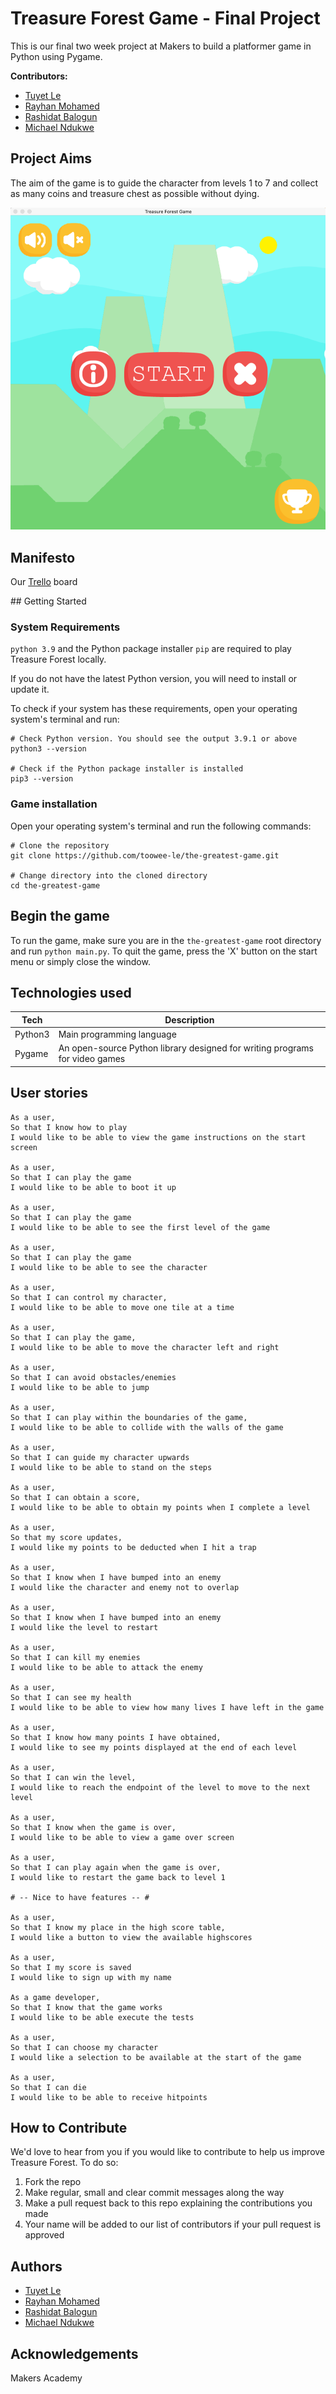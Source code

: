 # Treasure Forest Game - Final Project
This is our final two week project at Makers to build a platformer game in Python using Pygame.

**Contributors:**
* [Tuyet Le](https://github.com/toowee-le)
* [Rayhan Mohamed](https://github.com/Blank-21)
* [Rashidat Balogun](https://github.com/RB301)
* [Michael Ndukwe](https://github.com/lbhMichael)


## Project Aims
The aim of the game is to guide the character from levels 1 to 7 and collect as many coins and treasure chest as possible without dying.

![Treasure Forest Game](img/start_menu.png)

## Manifesto

Our [Trello](https://trello.com/b/ys58hpfi/treasure-forest) board


## Getting Started
### System Requirements

`python 3.9` and the Python package installer `pip` are required to play Treasure Forest locally.

If you do not have the latest Python version, you will need to install or update it.

To check if your system has these requirements, open your operating system's terminal and run:

```
# Check Python version. You should see the output 3.9.1 or above
python3 --version

# Check if the Python package installer is installed
pip3 --version
```

### Game installation

Open your operating system's terminal and run the following commands:

```
# Clone the repository
git clone https://github.com/toowee-le/the-greatest-game.git

# Change directory into the cloned directory
cd the-greatest-game
```

## Begin the game

To run the game, make sure you are in the `the-greatest-game` root directory and run `python main.py`. To quit the game, press the 'X' button on the start menu or simply close the window.


## Technologies used

| Tech    | Description                                                                 |
|---------|-----------------------------------------------------------------------------|
| Python3 | Main programming language                                                   |
| Pygame  | An open-source Python library designed for writing programs for video games |


## User stories
```
As a user,
So that I know how to play
I would like to be able to view the game instructions on the start screen

As a user,
So that I can play the game
I would like to be able to boot it up

As a user,
So that I can play the game
I would like to be able to see the first level of the game

As a user, 
So that I can play the game
I would like to be able to see the character

As a user,
So that I can control my character, 
I would like to be able to move one tile at a time

As a user, 
So that I can play the game,
I would like to be able to move the character left and right

As a user,
So that I can avoid obstacles/enemies
I would like to be able to jump

As a user,
So that I can play within the boundaries of the game,
I would like to be able to collide with the walls of the game

As a user,
So that I can guide my character upwards
I would like to be able to stand on the steps

As a user, 
So that I can obtain a score,
I would like to be able to obtain my points when I complete a level

As a user, 
So that my score updates,
I would like my points to be deducted when I hit a trap

As a user,
So that I know when I have bumped into an enemy
I would like the character and enemy not to overlap

As a user,
So that I know when I have bumped into an enemy
I would like the level to restart

As a user,
So that I can kill my enemies
I would like to be able to attack the enemy

As a user,
So that I can see my health
I would like to be able to view how many lives I have left in the game

As a user,
So that I know how many points I have obtained,
I would like to see my points displayed at the end of each level

As a user,
So that I can win the level,
I would like to reach the endpoint of the level to move to the next level

As a user,
So that I know when the game is over,
I would like to be able to view a game over screen

As a user,
So that I can play again when the game is over,
I would like to restart the game back to level 1

# -- Nice to have features -- #

As a user,
So that I know my place in the high score table,
I would like a button to view the available highscores

As a user,
So that I my score is saved
I would like to sign up with my name

As a game developer,
So that I know that the game works
I would like to be able execute the tests

As a user,
So that I can choose my character
I would like a selection to be available at the start of the game

As a user,
So that I can die
I would like to be able to receive hitpoints
```

## How to Contribute
We'd love to hear from you if you would like to contribute to help us improve Treasure Forest. To do so:

1. Fork the repo
2. Make regular, small and clear commit messages along the way
3. Make a pull request back to this repo explaining the contributions you made
5. Your name will be added to our list of contributors if your pull request is approved


## Authors
* [Tuyet Le](https://github.com/toowee-le)
* [Rayhan Mohamed](https://github.com/Blank-21)
* [Rashidat Balogun](https://github.com/RB301)
* [Michael Ndukwe](https://github.com/lbhMichael)


## Acknowledgements
Makers Academy